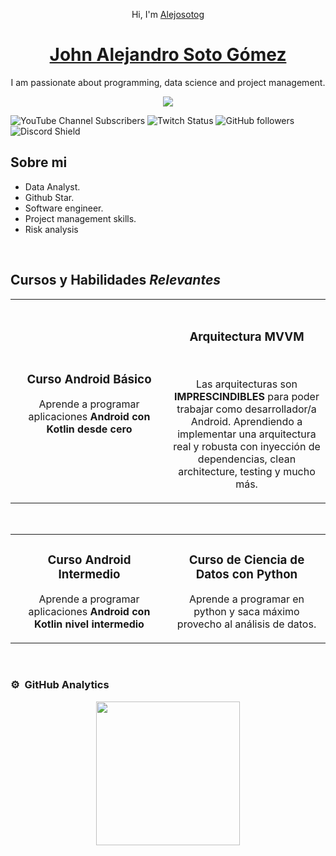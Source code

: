 <div align="center">
<p align="center">Hi, I'm <a href=>Alejosotog</a> </p>
<h1 align="center"> <a href=>John Alejandro Soto Gómez</a> </h1>
<p align="center">I am passionate about programming, data science and project management.</p>
<img src="https://imgur.com/vhBnPV2.png">
</div>

![YouTube Channel Subscribers](https://img.shields.io/youtube/channel/subscribers/UCIjEgHA1vatSR2K4rfcdNRg?style=social)
![Twitch Status](https://img.shields.io/twitch/status/aristidevs?style=social)
![GitHub followers](https://img.shields.io/github/followers/arisguimera?style=social)
![Discord Shield](https://discordapp.com/api/guilds/807719549075980308/widget.png?style=shield)

## Sobre mi

- Data Analyst.
- Github Star. 
- Software engineer.
- Project management skills.
- Risk analysis
<br>

## Cursos y Habilidades *Relevantes*
<table>
<tr>
<td width="50%">
<h3 align="center">Curso Android Básico</h3>
<div align="center">
<a <img src="https://i.imgur.com/Jji0CIE.jpg" width="400" alt="Curso básico android"></a>
<p>Aprende a programar aplicaciones <strong>Android con Kotlin desde cero</strong></p>
</div>
                                                                                      
</td>

<td width="50%">
               <br>
<h3 align="center">Arquitectura MVVM</h3>
<div align="center">                                       
<a <img src="https://i.imgur.com/7uCBigG.jpg" width="400" alt="Curso arquitectura MVVM"></a>
<br>
</p>Las arquitecturas son <strong>IMPRESCINDIBLES</strong> para poder trabajar como desarrollador/a Android. Aprendiendo a implementar una arquitectura real y robusta con inyección de dependencias, clean architecture, testing y mucho más.</p>
</div>                                                             
</table>                                                                                 
</div>
<br>

<table>
<tr>
<td width="50%">
<h3 align="center">Curso Android Intermedio</h3>
<div align="center">
<a <img src="https://i.imgur.com/V48W0sU.jpg" width="400" alt="Curso intermedio Android"></a>
<p>Aprende a programar aplicaciones <strong>Android con Kotlin nivel intermedio</p>
</div>
                                                                                      
</td>       

<td width="50%">
<h3 align="center">Curso de Ciencia de Datos con Python</h3>
<div align="center">
<a <img src="https://i.imgur.com/nDDp1Ra.jpg" width="400" alt="Curso Kotlin Multiplatform"></a>
<p>Aprende a programar en python y saca máximo provecho al análisis de datos.</p>
</div>
                                                                                      
</td>  
</table>                                                                                 
</div>
<br>

### ⚙️ &nbsp;GitHub Analytics

<p align="center">
<a href="https://github.com/Alejosotog">
  <img height="230em" src="https://github-readme-stats-eight-theta.vercel.app/api?username=ArisGuimera&show_icons=true&theme=algolia&include_all_commits=true&count_private=true"/>
</a>
</p>
